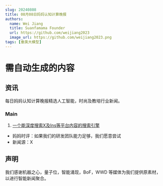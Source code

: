 ```yaml
---
slug: 20240808
title: 08月08日妈妈认知计算晚报
authors:
  name: Wei Jiang
  title: Suanfamama Founder
  url: https://github.com/weijiang2023
  image_url: https://github.com/weijiang2023.png
tags: [垂类大模型]
---
```


# 需自动生成的内容

## 资讯

每日妈妈认知计算晚报精选人工智能，时尚及教培行业新闻。

### Main

1. [一个能深度搜索X及Ins等平台内容的搜索引擎](https://x.com/deedydas/status/1825211069574623533)

- 妈妈时评：如果我们的研发团队能力足够，我们愿意尝试
- 新闻源：X

## 声明

我们感谢机器之心，量子位，智能涌现，BoF，WWD 等媒体为我们提供原素材，以进行智能新闻聚合。
